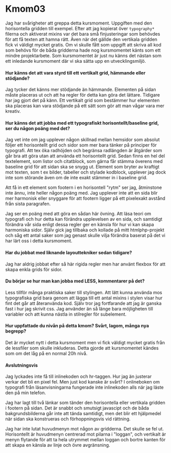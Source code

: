 Kmom03
===============================
Jag har svårigheter att greppa detta kursmoment. Uppgiften med den horisontella gridden till exempel. Efter att jag kopierat över `typography*` filerna och aktiverat mixins var det bara små finjusteringar som behövdes för att få texten att hamna rätt. Även när det gällde den vertikala gridden fick vi väldigt mycket gratis. Om vi skulle fått som uppgift att skriva all kod som behövs för de båda gridderna hade nog kursmomentet känts som ett mindre projektarbete. Som kursmomentet är just nu känns det nästan som ett inledande kursmoment där vi ska sätta upp en utvecklingsmiljö.

#### Hur känns det att vara styrd till ett vertikalt grid, hämmande eller stödjande?
Jag tycker det känns mer stödjande än hämmande. Elementen på sidan måste placeras ut och att ha regler för detta kan göra det lättare. Tidigare har jag gjort det på känn. Ett vertikalt grid som bestämmer hur elementen ska placeras kan vara stödjande på ett sätt som gör att man vågar vara mer kreativ.

#### Hur känns det att jobba med ett typografiskt horisontellt/baseline grid, ser du någon poäng med det?
Jag vet inte om jag upplever någon skillnad mellan hemsidor som absolut följer ett horisontellt grid och sidor som mer bara tänker på principer för typografi. Att tex öka radhöjden och begränsa radlängden är åtgärder som går bra att göra utan att använda ett horisontellt grid. Sedan finns en hel del textelement, som listor och citatblock, som gärna får stämma överens med baseline grid för att sidan ska se snygg ut. Element som bryter av kraftigt mot texten, som t ex bilder, tabeller och stylade kodblock, upplever jag dock inte som störande även om de inte exakt stämmer in i baseline grid.

Att få in ett element som footern i en horisontell "rytm" ser jag, åtminstone inte ännu, inte heller någon poäng med. Jag upplever inte att en sida blir mer harmonisk eller snyggare för att footern ligger på ett pixelexakt avstånd från sista paragrafen.

Jag ser en poäng med att göra en sådan här övning. Att läsa teori om typografi och hur detta kan förändra upplevelsen av en sida, och samtidigt förändra vår sida enligt dessa regler ger en känsla för hur vi kan skapa harmoniska sidor. Själv gick jag tillbaka och kollade på mitt htmlphp-projekt och såg ett antal saker som jag genast skulle vilja förändra baserat på det vi har lärt oss i detta kursmoment.

#### Har du jobbat med liknande layouttekniker sedan tidigare?
Jag har aldrig jobbat efter så här rigida regler men har använt flexbox för att skapa enkla grids för sidor.

#### Du börjar se hur man kan jobba med LESS, kommentarer på det?
Less tillför många praktiska saker till stylingen. Att lätt kunna använda mos typografiska grid bara genom att lägga till ett antal mixins i stylen visar hur fint det går att återanvända kod. Själv tror jag fortfarande att jag är ganska fast i hur jag skrivit css. Jag använder än så länge bara möjligheten till variabler och att kunna nästla in stilregler för subelement.

#### Hur uppfattade du nivån på detta kmom? Svårt, lagom, många nya begrepp?
Det är mycket nytt i detta kursmoment men vi fick väldigt mycket gratis från de lessfiler som skulle inkluderas. Detta gjorde att kursmomentet kändes som om det låg på en normal 20h nivå.

#### Avslutningsvis
Jag lyckades inte få till inlinekoden och hr-taggen. Hur jag än justerar verkar det bli en pixel fel. Men just kod kanske är svårt? I onlineboken om typografi från läsanvisningarna fungerade inte inlinekoden alls när jag läste den på min telefon.

Jag har lagt till två länkar som tänder den horisontella eller vertikala gridden i footern på sidan. Det är snabbt och smutsigt javascipt och de båda bakgrundsbilderna går inte att tända samtidigt, men det blir ett hjälpmedel när sidan ska konstrueras och förhoppningsvis vid rättning.

Jag har inte lutat huvudmenyn mot någon av gridderna. Det skulle se fel ut. Horisontellt är huvudmenyn centrerad mot pilarna i "loggan", och vertikalt är menyn flytande för att ta hela utrymmet mellan loggan och bortre kanten för att skapa en känsla av linje och övre avgränsning.